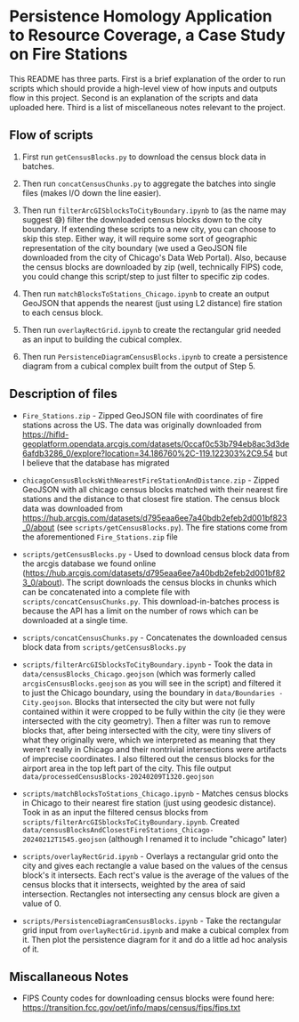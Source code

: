 # Persistence Homology Application to Resource Coverage, a Case Study on Fire Stations
This README has three parts. First is a brief explanation of the order to run scripts which should provide a high-level view of how inputs and outputs flow in this project. Second is an explanation of the scripts and data uploaded here. Third is a list of miscellaneous notes relevant to the project.

## Flow of scripts
1. First run `getCensusBlocks.py` to download the census block data in batches.

2. Then run `concatCensusChunks.py` to aggregate the batches into single files (makes I/O down the line easier).

3. Then run `filterArcGISblocksToCityBoundary.ipynb` to (as the name may suggest :sweat_smile:) filter the downloaded census blocks down to the city boundary. If extending these scripts to a new city, you can choose to skip this step. Either way, it will require some sort of geographic representation of the city boundary (we used a GeoJSON file downloaded from the city of Chicago's Data Web Portal). Also, because the census blocks are downloaded by zip (well, technically FIPS) code, you could change this script/step to just filter to specific zip codes.

4. Then run `matchBlocksToStations_Chicago.ipynb` to create an output GeoJSON that appends the nearest (just using L2 distance) fire station to each census block.

5. Then run `overlayRectGrid.ipynb` to create the rectangular grid needed as an input to building the cubical complex.

6. Then run `PersistenceDiagramCensusBlocks.ipynb` to create a persistence diagram from a cubical complex built from the output of Step 5.


## Description of files
- `Fire_Stations.zip` - Zipped GeoJSON file with coordinates of fire stations across the US. The data was originally downloaded  from https://hifld-geoplatform.opendata.arcgis.com/datasets/0ccaf0c53b794eb8ac3d3de6afdb3286_0/explore?location=34.186760%2C-119.122303%2C9.54 but I believe that the database has migrated

- `chicagoCensusBlocksWithNearestFireStationAndDistance.zip` - Zipped GeoJSON with all chicago census blocks matched with their nearest fire stations and the distance to that closest fire station. The census block data was downloaded from https://hub.arcgis.com/datasets/d795eaa6ee7a40bdb2efeb2d001bf823_0/about (see `scripts/getCensusBlocks.py`). The fire stations come from the aforementioned `Fire_Stations.zip` file

- `scripts/getCensusBlocks.py` - Used to download census block data from the arcgis database we found online (https://hub.arcgis.com/datasets/d795eaa6ee7a40bdb2efeb2d001bf823_0/about). The script downloads the census blocks in chunks which can be concatenated into a complete file with `scripts/concatCensusChunks.py`. This download-in-batches process is because the API has a limit on the number of rows which can be downloaded at a single time.

- `scripts/concatCensusChunks.py` - Concatenates the downloaded census block data from `scripts/getCensusBlocks.py`

- `scripts/filterArcGISblocksToCityBoundary.ipynb` - Took the data in `data/censusBlocks_Chicago.geojson` (which was formerly called `arcgisCensusBlocks.geojson` as you will see in the script) and filtered it to just the Chicago boundary, using the boundary in `data/Boundaries - City.geojson`. Blocks that intersected the city but were not fully contained within it were cropped to be fully within the city (ie they were intersected with the city geometry). Then a filter was run to remove blocks that, after being intersected with the city, were tiny slivers of what they originally were, which we interpreted as meaning that they weren't really in Chicago and their nontrivial intersections were artifacts of imprecise coordinates. I also filtered out the census blocks for the airport area in the top left part of the city. This file output `data/processedCensusBlocks-20240209T1320.geojson`

- `scripts/matchBlocksToStations_Chicago.ipynb` - Matches census blocks in Chicago to their nearest fire station (just using geodesic distance). Took in as an input the filtered census blocks from `scripts/filterArcGISblocksToCityBoundary.ipynb`. Created `data/censusBlocksAndClosestFireStations_Chicago-20240212T1545.geojson` (although I renamed it to include "chicago" later)

- `scripts/overlayRectGrid.ipynb` - Overlays a rectangular grid onto the city and gives each rectangle a value based on the values of the census block's it intersects. Each rect's value is the average of the values of the census blocks that it intersects, weighted by the area of said intersection. Rectangles not intersecting any census block are given a value of 0.

- `scripts/PersistenceDiagramCensusBlocks.ipynb` - Take the rectangular grid input from `overlayRectGrid.ipynb` and make a cubical complex from it. Then plot the persistence diagram for it and do a little ad hoc analysis of it.


## Miscallaneous Notes

- FIPS County codes for downloading census blocks were found here: https://transition.fcc.gov/oet/info/maps/census/fips/fips.txt

